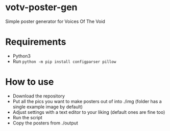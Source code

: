 # votv-poster-gen
 Simple poster generator for Voices Of The Void
# Requirements
- Python3
- Run ```python -m pip install configparser pillow```
# How to use
- Download the repository
- Put all the pics you want to make posters out of into ./img (folder has a single example image by default)
- Adjust settings with a text editor to your liking (default ones are fine too)
- Run the script
- Copy the posters from ./output
